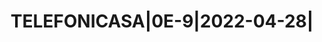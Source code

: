 ---
layout: asset
title: TELEFONICASA|0E-9|2022-04-28|                               
isin: ES0578430OW6
---